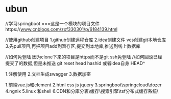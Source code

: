 # ubun<springboot learner>
//学习springboot ===这是一个模块的项目文件https://www.cnblogs.com/zxf330301/p/6184139.html

//使用github创建项目
1.github创建远程仓库
2.idea创建文件 vcs创建git本地仓库
3.先pull项目,再把项目add到暂存区,提交到本地库,推送到线上数据库

//如何免登陆
因为clone下来的项目是https而不是git ssh免登陆
//如何回滚已经提交了的数据,但是未推送
git reset head hashid 或者idea自身 HEAD^

1.注解使用
2.文档生成swagger
3.数据加密

1.前端vue.js和element
2.html css js jquery
3.springboot\springcloud\dozer
4.ngnix
5.linux 和shell
6.CDN和分庫分表\缓存\搜索引擎\tsf分布式缓存系统\